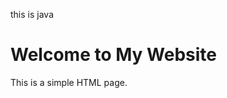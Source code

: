 <!DOCTYPE html>
<html>
<head>
  <title>My First Web Page</title>
</head>
<body>
  <p>this is java</p>
  <h1>Welcome to My Website</h1>
  <p>This is a simple HTML page.</p>
</body>
</html>
